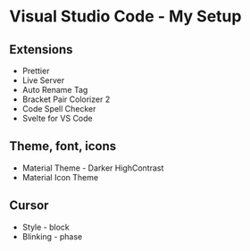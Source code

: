 # Visual Studio Code - My Setup

## Extensions

* Prettier
* Live Server
* Auto Rename Tag
* Bracket Pair Colorizer 2
* Code Spell Checker
* Svelte for VS Code

## Theme, font, icons

* Material Theme - Darker HighContrast
* Material Icon Theme

## Cursor
* Style - block
* Blinking - phase
